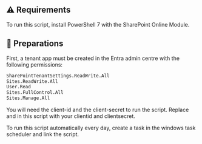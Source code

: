 ## ⚠️ Requirements

To run this script, install PowerShell 7 with the SharePoint Online Module.

## 📃 Preparations

First, a tenant app must be created in the Entra admin centre with the following permissions:

```bash
SharePointTenantSettings.ReadWrite.All
Sites.ReadWrite.All
User.Read
Sites.FullControl.All
Sites.Manage.All
```

You will need the client-id and the client-secret to run the script.
Replace <CLIENTID> and <CLIENTSECRET> in this script with your clientid and clientsecret.

To run this script automatically every day, create a task in the windows task scheduler and link the script. 
